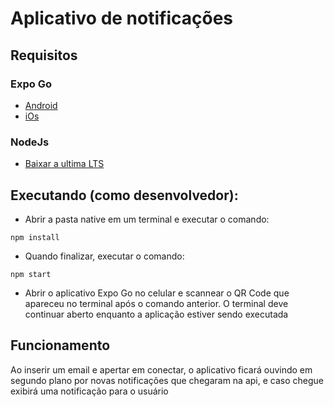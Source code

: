 # Aplicativo de notificações

## Requisitos

### Expo Go

- [Android](https://play.google.com/store/apps/details?id=host.exp.exponent&referrer=www)
- [iOs](https://itunes.apple.com/app/apple-store/id982107779)

### NodeJs

- [Baixar a ultima LTS](https://nodejs.org/en/)

## Executando (como desenvolvedor):

- Abrir a pasta native em um terminal e executar o comando:

```console
npm install
```

- Quando finalizar, executar o comando:

```console
npm start
```

- Abrir o aplicativo Expo Go no celular e scannear o QR Code que apareceu no terminal após o comando anterior. O terminal deve continuar aberto enquanto a aplicação estiver sendo executada

## Funcionamento

Ao inserir um email e apertar em conectar, o aplicativo ficará ouvindo em segundo plano por novas notificações que chegaram na api, e caso chegue exibirá uma notificação para o usuário

